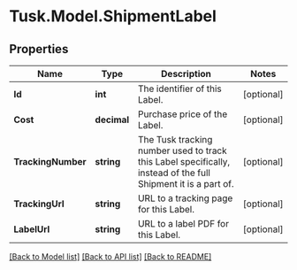 # Tusk.Model.ShipmentLabel

## Properties

Name | Type | Description | Notes
------------ | ------------- | ------------- | -------------
**Id** | **int** | The identifier of this Label. | [optional] 
**Cost** | **decimal** | Purchase price of the Label. | [optional] 
**TrackingNumber** | **string** | The Tusk tracking number used to track this Label specifically, instead of the full Shipment it is a part of. | [optional] 
**TrackingUrl** | **string** | URL to a tracking page for this Label. | [optional] 
**LabelUrl** | **string** | URL to a label PDF for this Label. | [optional] 

[[Back to Model list]](../README.md#documentation-for-models) [[Back to API list]](../README.md#documentation-for-api-endpoints) [[Back to README]](../README.md)

